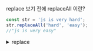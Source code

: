 replace 보기 전에 replaceAll 이란?

```js
const str = 'js is very hard';
str.replaceAll('hard', 'easy');
//"js is very easy"
```

<details>
<summary>replace</summary>
<div markdown="1">
  
  ### 특정 문자 제거하기
  
  ```js
  str.replace('AB', '');
  ```

  str 문자열에서 'AB' 부분을 찾아서 ''로 반환하는 형식.

  전체 문자열에서 첫 번째로 찾은 문자열만 바꿔준다.
  
  ### 특정 문자 모두 제거하기
  
  ```js
  str.replace(/AB/g, '');
  ```
  
  '/'는 정규식의 시작과 끝을 나타낸다.
  
  'g'는 Global Search를 의미하는 플래그로, 전역 탐색을 한다.
  
  ### 특정 문자 대소문자 구분없이 모두 제거하기
  
  ```js
  str.replace(/AB/ig, '');
  ```
  
  'i'는 ignore case를 의미하며, 대소문자를 구분하지 않는다.
  
</div>
</details>

